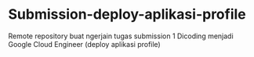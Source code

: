 # Submission-deploy-aplikasi-profile
Remote repository buat ngerjain tugas submission 1 Dicoding menjadi Google Cloud Engineer (deploy aplikasi profile)

